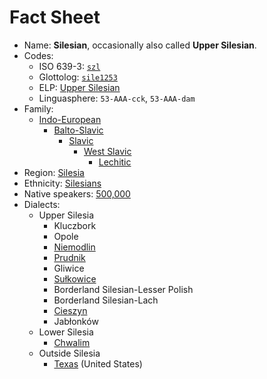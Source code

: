 # Fact Sheet

- Name: **Silesian**, occasionally also called **Upper Silesian**.
- Codes:
  - ISO 639-3: [`szl`](https://iso639-3.sil.org/code/szl)
  - Glottolog: [`sile1253`](https://glottolog.org/resource/languoid/id/sile1253)
  - ELP: [Upper Silesian](https://www.endangeredlanguages.com/lang/8349)
  - Linguasphere: `53-AAA-cck`, `53-AAA-dam`
- Family:
  - [Indo-European](https://en.wikipedia.org/wiki/Indo-European_languages)
    - [Balto-Slavic](https://en.wikipedia.org/wiki/Balto-Slavic_languages)
      - [Slavic](https://en.wikipedia.org/wiki/Slavic_languages)
        - [West Slavic](https://en.wikipedia.org/wiki/West_Slavic_languages)
          - [Lechitic](https://en.wikipedia.org/wiki/Lechitic_languages)
- Region: [Silesia](https://en.wikipedia.org/wiki/Silesia)
- Ethnicity: [Silesians](https://en.wikipedia.org/wiki/Silesians)
- Native speakers: [500,000](https://stat.gov.pl/download/gfx/portalinformacyjny/pl/defaultaktualnosci/6494/10/1/1/wstepne_wyniki_nsp_2021_w_zakresie_struktury_narodowo-etnicznej_oraz_jezyka_kontaktow_domowych.pdf)
- Dialects:
  - Upper Silesia
    - Kluczbork <!-- https://en.wikipedia.org/wiki/Kluczbork_Silesian_dialect does not exist yet. -->
    - Opole <!-- https://en.wikipedia.org/wiki/Opole_Silesian_dialect does not exist yet. -->
    - [Niemodlin](https://en.wikipedia.org/wiki/Niemodlin_dialect)
    - [Prudnik](https://en.wikipedia.org/wiki/Prudnik_Silesian_dialect)
    - Gliwice <!-- https://en.wikipedia.org/wiki/Gliwice_dialect does not exist yet. -->
    - [Sułkowice](https://en.wikipedia.org/wiki/Sulkovian_dialect)
    - Borderland Silesian-Lesser Polish <!-- https://en.wikipedia.org/wiki/Borderland_Silesian-Lesser_Polish_dialect does not exist yet. -->
    - Borderland Silesian-Lach <!-- https://en.wikipedia.org/wiki/Borderland_Silesian-Lach_dialect does not exist yet. -->
    - [Cieszyn](https://en.wikipedia.org/wiki/Cieszyn_Silesian_dialect)
    - Jabłonków <!-- https://en.wikipedia.org/wiki/Jabłonków_dialect does not exist yet. -->
  - Lower Silesia
    - [Chwalim](https://en.wikipedia.org/wiki/Chwalim_dialect)
  - Outside Silesia
    - [Texas](https://en.wikipedia.org/wiki/Texan_Silesian) (United States)
